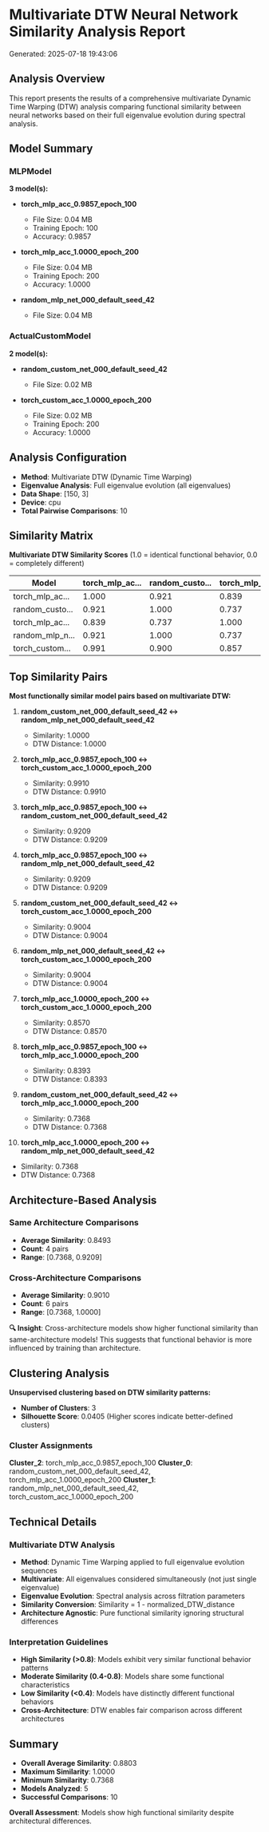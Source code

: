 # Multivariate DTW Neural Network Similarity Analysis Report
Generated: 2025-07-18 19:43:06

## Analysis Overview

This report presents the results of a comprehensive multivariate Dynamic Time Warping (DTW)
analysis comparing functional similarity between neural networks based on their full
eigenvalue evolution during spectral analysis.

## Model Summary

### MLPModel
**3 model(s):**

- **torch_mlp_acc_0.9857_epoch_100**
  - File Size: 0.04 MB
  - Training Epoch: 100
  - Accuracy: 0.9857

- **torch_mlp_acc_1.0000_epoch_200**
  - File Size: 0.04 MB
  - Training Epoch: 200
  - Accuracy: 1.0000

- **random_mlp_net_000_default_seed_42**
  - File Size: 0.04 MB

### ActualCustomModel
**2 model(s):**

- **random_custom_net_000_default_seed_42**
  - File Size: 0.02 MB

- **torch_custom_acc_1.0000_epoch_200**
  - File Size: 0.02 MB
  - Training Epoch: 200
  - Accuracy: 1.0000

## Analysis Configuration

- **Method**: Multivariate DTW (Dynamic Time Warping)
- **Eigenvalue Analysis**: Full eigenvalue evolution (all eigenvalues)
- **Data Shape**: [150, 3]
- **Device**: cpu
- **Total Pairwise Comparisons**: 10

## Similarity Matrix

**Multivariate DTW Similarity Scores** (1.0 = identical functional behavior, 0.0 = completely different)

| Model | torch_mlp_ac... | random_custo... | torch_mlp_ac... | random_mlp_n... | torch_custom... |
|-------|-------|-------|-------|-------|-------|
| torch_mlp_ac... | 1.000 | 0.921 | 0.839 | 0.921 | 0.991 |
| random_custo... | 0.921 | 1.000 | 0.737 | 1.000 | 0.900 |
| torch_mlp_ac... | 0.839 | 0.737 | 1.000 | 0.737 | 0.857 |
| random_mlp_n... | 0.921 | 1.000 | 0.737 | 1.000 | 0.900 |
| torch_custom... | 0.991 | 0.900 | 0.857 | 0.900 | 1.000 |

## Top Similarity Pairs

**Most functionally similar model pairs based on multivariate DTW:**

1. **random_custom_net_000_default_seed_42 ↔ random_mlp_net_000_default_seed_42**
   - Similarity: 1.0000
   - DTW Distance: 1.0000

2. **torch_mlp_acc_0.9857_epoch_100 ↔ torch_custom_acc_1.0000_epoch_200**
   - Similarity: 0.9910
   - DTW Distance: 0.9910

3. **torch_mlp_acc_0.9857_epoch_100 ↔ random_custom_net_000_default_seed_42**
   - Similarity: 0.9209
   - DTW Distance: 0.9209

4. **torch_mlp_acc_0.9857_epoch_100 ↔ random_mlp_net_000_default_seed_42**
   - Similarity: 0.9209
   - DTW Distance: 0.9209

5. **random_custom_net_000_default_seed_42 ↔ torch_custom_acc_1.0000_epoch_200**
   - Similarity: 0.9004
   - DTW Distance: 0.9004

6. **random_mlp_net_000_default_seed_42 ↔ torch_custom_acc_1.0000_epoch_200**
   - Similarity: 0.9004
   - DTW Distance: 0.9004

7. **torch_mlp_acc_1.0000_epoch_200 ↔ torch_custom_acc_1.0000_epoch_200**
   - Similarity: 0.8570
   - DTW Distance: 0.8570

8. **torch_mlp_acc_0.9857_epoch_100 ↔ torch_mlp_acc_1.0000_epoch_200**
   - Similarity: 0.8393
   - DTW Distance: 0.8393

9. **random_custom_net_000_default_seed_42 ↔ torch_mlp_acc_1.0000_epoch_200**
   - Similarity: 0.7368
   - DTW Distance: 0.7368

10. **torch_mlp_acc_1.0000_epoch_200 ↔ random_mlp_net_000_default_seed_42**
   - Similarity: 0.7368
   - DTW Distance: 0.7368

## Architecture-Based Analysis

### Same Architecture Comparisons
- **Average Similarity**: 0.8493
- **Count**: 4 pairs
- **Range**: [0.7368, 0.9209]

### Cross-Architecture Comparisons
- **Average Similarity**: 0.9010
- **Count**: 6 pairs
- **Range**: [0.7368, 1.0000]

**🔍 Insight**: Cross-architecture models show higher functional similarity than same-architecture models!
This suggests that functional behavior is more influenced by training than architecture.

## Clustering Analysis

**Unsupervised clustering based on DTW similarity patterns:**

- **Number of Clusters**: 3
- **Silhouette Score**: 0.0405
  (Higher scores indicate better-defined clusters)

### Cluster Assignments

**Cluster_2**: torch_mlp_acc_0.9857_epoch_100
**Cluster_0**: random_custom_net_000_default_seed_42, torch_mlp_acc_1.0000_epoch_200
**Cluster_1**: random_mlp_net_000_default_seed_42, torch_custom_acc_1.0000_epoch_200

## Technical Details

### Multivariate DTW Analysis

- **Method**: Dynamic Time Warping applied to full eigenvalue evolution sequences
- **Multivariate**: All eigenvalues considered simultaneously (not just single eigenvalue)
- **Eigenvalue Evolution**: Spectral analysis across filtration parameters
- **Similarity Conversion**: Similarity = 1 - normalized_DTW_distance
- **Architecture Agnostic**: Pure functional similarity ignoring structural differences

### Interpretation Guidelines

- **High Similarity (>0.8)**: Models exhibit very similar functional behavior patterns
- **Moderate Similarity (0.4-0.8)**: Models share some functional characteristics
- **Low Similarity (<0.4)**: Models have distinctly different functional behaviors
- **Cross-Architecture**: DTW enables fair comparison across different architectures

## Summary

- **Overall Average Similarity**: 0.8803
- **Maximum Similarity**: 1.0000
- **Minimum Similarity**: 0.7368
- **Models Analyzed**: 5
- **Successful Comparisons**: 10

**Overall Assessment**: Models show high functional similarity despite architectural differences.